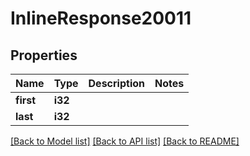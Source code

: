 # InlineResponse20011

## Properties

Name | Type | Description | Notes
------------ | ------------- | ------------- | -------------
**first** | **i32** |  | 
**last** | **i32** |  | 

[[Back to Model list]](../README.md#documentation-for-models) [[Back to API list]](../README.md#documentation-for-api-endpoints) [[Back to README]](../README.md)


